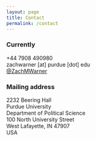 ```yaml
---
layout: page
title: Contact
permalink: /contact
---
```


### Currently
+44 7908 490980 <br>
zachwarner [at] purdue [dot] edu <br>
<a href="https://twitter.com/ZachMWarner"><i class="fab fa-twitter"></i> @ZachMWarner</a> 

### Mailing address
2232 Beering Hall <br>
Purdue University <br>
Department of Political Science <br>
100 North University Street <br>
West Lafayette, IN 47907 <br>
USA